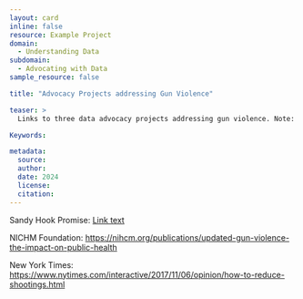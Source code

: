 ```yaml
---
layout: card
inline: false
resource: Example Project
domain:
  - Understanding Data
subdomain:
  - Advocating with Data
sample_resource: false

title: "Advocacy Projects addressing Gun Violence"

teaser: >
  Links to three data advocacy projects addressing gun violence. Note: These projects are included in the activity titled “Rhetorical Analysis of Data Advocacy Projects,” which can be accessed in the DA4All toolkit under the Advocating with Data subdomain.

Keywords:

metadata:
  source:
  author:
  date: 2024
  license:
  citation:
---
```


Sandy Hook Promise: [Link text](https://www.sandyhookpromise.org/)

NICHM Foundation: https://nihcm.org/publications/updated-gun-violence-the-impact-on-public-health

New York Times:
https://www.nytimes.com/interactive/2017/11/06/opinion/how-to-reduce-shootings.html
